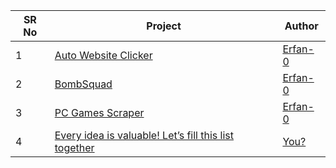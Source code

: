 <table>  
    <thead>  
        <tr>  
            <th>SR No</th>  
            <th>Project</th>  
            <th>Author</th>  
        </tr>  
    </thead>  
    <tbody>  
        <tr>  
            <td>1</td>  
            <td><a href="https://github.com/Erfan-0/python-mini-projects/tree/main/python-mini-projects/auto-website-clicker">Auto Website Clicker</a></td>  
            <td><a href="https://github.com/erfan-0">Erfan-0</a></td>  
        </tr> 
        <tr>  
            <td>2</td>  
            <td><a href="https://github.com/Erfan-0/web-scraping/tree/main/bs-scraping">BombSquad</a></td>  
            <td><a href="https://github.com/erfan-0"">Erfan-0</a></td>  
        </tr>
        <tr>  
            <td>3</td>  
            <td><a href="https://github.com/Erfan-0/python-mini-projects/tree/main/python-mini-projects/pc-games-scraper">PC Games Scraper</a></td>  
            <td><a href="https://github.com/erfan-0">Erfan-0</a></td>  
        </tr>  
         <tr>  
            <td>4</td>  
            <td><a href="https://github.com/Erfan-0/python-mini-projects">Every idea is valuable! Let’s fill this list together</a></td>  
            <td><a href="https://github.com/Erfan-0/python-mini-projects">You?</a></td>  
        </tr>
        <tr>  
    </tbody>  
</table>
